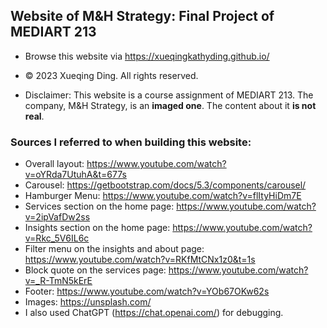 ## Website of M&H Strategy: Final Project of MEDIART 213
- Browse this website via https://xueqingkathyding.github.io/
* &copy; 2023 Xueqing Ding. All rights reserved.
+ Disclaimer: This website is a course assignment of MEDIART 213. The company, M&H Strategy, is an **imaged one**. The content about it **is not real**.
### Sources I referred to when building this website:
- Overall layout: https://www.youtube.com/watch?v=oYRda7UtuhA&t=677s
- Carousel: https://getbootstrap.com/docs/5.3/components/carousel/
- Hamburger Menu: https://www.youtube.com/watch?v=flItyHiDm7E
- Services section on the home page: https://www.youtube.com/watch?v=2ipVafDw2ss
- Insights section on the home page: https://www.youtube.com/watch?v=Rkc_5V6IL6c
- Filter menu on the insights and about page: https://www.youtube.com/watch?v=RKfMtCNx1z0&t=1s
- Block quote on the services page: https://www.youtube.com/watch?v=_R-TmN5kErE
- Footer: https://www.youtube.com/watch?v=YOb67OKw62s
- Images: https://unsplash.com/
- I also used ChatGPT (https://chat.openai.com/) for debugging.
